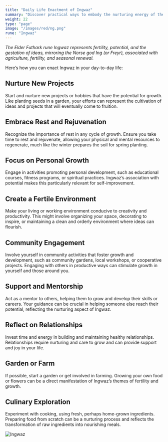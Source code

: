 ```yaml
---
title: "Daily Life Enactment of Ingwaz"
summary: "Discover practical ways to embody the nurturing energy of the Ingwaz rune in your daily life. Start and nurture new projects, embrace rest and rejuvenation, and focus on personal growth. Create a fertile environment for creativity, engage in community activities, and provide support and mentorship. Reflect on and invest in healthy relationships, start a garden or farm, and explore culinary creativity with fresh ingredients. Harness Ingwaz's themes of growth, fertility, and potential to enhance your personal and communal development."
weight: 22
type: "page"
image: "/images/red/ng.png"
rune: "Ingwaz"
---
```


*The Elder Futhark rune Ingwaz represents fertility, potential, and the gestation of ideas, mirroring the Norse god Ing (or Freyr), associated with agriculture, fertility, and seasonal renewal.*

Here’s how you can enact Ingwaz in your day-to-day life:

## Nurture New Projects
Start and nurture new projects or hobbies that have the potential for growth. Like planting seeds in a garden, your efforts can represent the cultivation of ideas and projects that will eventually come to fruition.

## Embrace Rest and Rejuvenation

Recognize the importance of rest in any cycle of growth. Ensure you take time to rest and rejuvenate, allowing your physical and mental resources to regenerate, much like the winter prepares the soil for spring planting.

## Focus on Personal Growth
Engage in activities promoting personal development, such as educational courses, fitness programs, or spiritual practices. Ingwaz’s association with potential makes this particularly relevant for self-improvement.

## Create a Fertile Environment

Make your living or working environment conducive to creativity and productivity. This might involve organizing your space, decorating to inspire, or maintaining a clean and orderly environment where ideas can flourish.

## Community Engagement

Involve yourself in community activities that foster growth and development, such as community gardens, local workshops, or cooperative projects. Engaging with others in productive ways can stimulate growth in yourself and those around you.

## Support and Mentorship

Act as a mentor to others, helping them to grow and develop their skills or careers. Your guidance can be crucial in helping someone else reach their potential, reflecting the nurturing aspect of Ingwaz.

## Reflect on Relationships

Invest time and energy in building and maintaining healthy relationships. Relationships require nurturing and care to grow and can provide support and joy in your life.

## Garden or Farm

If possible, start a garden or get involved in farming. Growing your own food or flowers can be a direct manifestation of Ingwaz’s themes of fertility and growth.

## Culinary Exploration

Experiment with cooking, using fresh, perhaps home-grown ingredients. Preparing food from scratch can be a nurturing process and reflects the transformation of raw ingredients into nourishing meals.

![Ingwaz](/images/jelling/ng.webp "Ingwaz")
